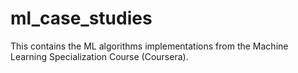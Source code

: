 # ml_case_studies
This contains the ML algorithms implementations from the Machine Learning Specialization Course (Coursera).

